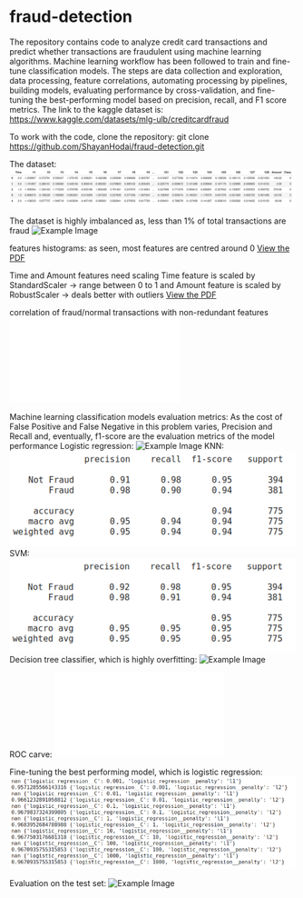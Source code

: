 # fraud-detection
The repository contains code to analyze credit card transactions and predict whether transactions are fraudulent using machine learning algorithms. Machine learning workflow has been followed to train and fine-tune classification models. The steps are data collection and exploration, data processing, feature correlations, automating processing by pipelines, building models, evaluating performance by cross-validation, and fine-tuning the best-performing model based on precision, recall, and F1 score metrics.
The link to the kaggle dataset is: https://www.kaggle.com/datasets/mlg-ulb/creditcardfraud

To work with the code, clone the repository: 
git clone https://github.com/ShayanHodai/fraud-detection.git

The dataset:
![Example Image](images/dataset.png)

The dataset is highly imbalanced as, less than 1% of total transactions are fraud
![Example Image](images/imbalanced%dataset.png)


features histograms: as seen, most features are centred around 0
[View the PDF](images/features\histogram.pdf)

Time and Amount features need scaling
Time feature is scaled by StandardScaler -> range between 0 to 1
and Amount feature is scaled by RobustScaler -> deals better with outliers
[View the PDF](images/two_features.pdf)

correlation of fraud/normal transactions with non-redundant features
![Example Image](images/corr2.pdf)

Machine learning classification models evaluation metrics:
As the cost of False Positive and False Negative in this problem varies, Precision and Recall and, eventually, f1-score are the evaluation metrics of the model performance
Logistic regression:
![Example Image](images/logistic\regression.png)
KNN:
![Example Image](images/KNN.png)
SVM:
![Example Image](images/SVM.png)
Decision tree classifier, which is highly overfitting:
![Example Image](images/Decision\Tree.png)

ROC carve:
![Example Image](images/ROC.pdf)

Fine-tuning the best performing model, which is logistic regression:
![Example Image](images/fine-tuning.png)

Evaluation on the test set:
![Example Image](images/evaluation\on\test.png)
